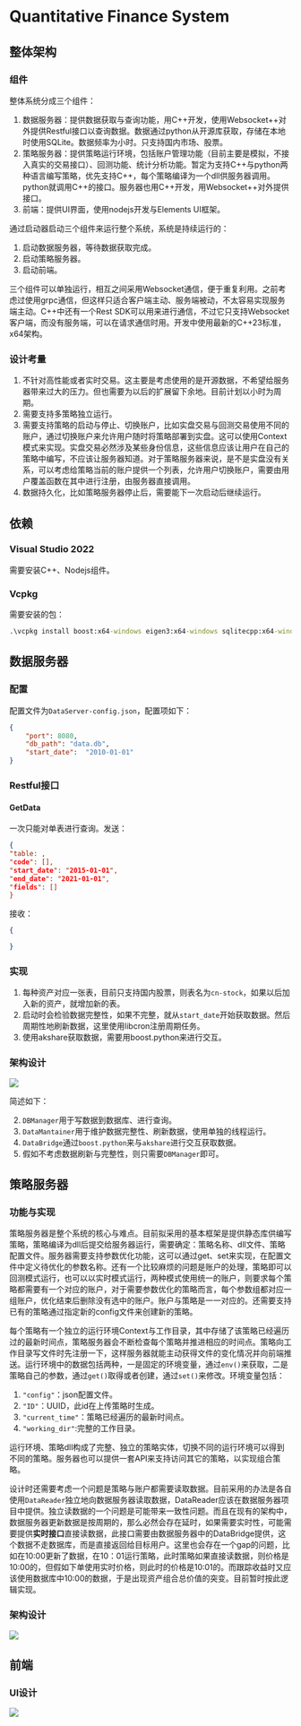 # Quantitative Finance System
 
## 整体架构

### 组件
整体系统分成三个组件：

1. 数据服务器：提供数据获取与查询功能，用C\+\+开发，使用Websocket++对外提供Restful接口以查询数据。数据通过python从开源库获取，存储在本地时使用SQLite。数据频率为小时。只支持国内市场、股票。
2. 策略服务器：提供策略运行环境，包括账户管理功能（目前主要是模拟，不接入真实的交易接口）、回测功能、统计分析功能。暂定为支持C\+\+与python两种语言编写策略，优先支持C\+\+，每个策略编译为一个dll供服务器调用。python就调用C++的接口。服务器也用C\+\+开发，用Websocket\+\+对外提供接口。
1. 前端：提供UI界面，使用nodejs开发与Elements UI框架。

通过启动器启动三个组件来运行整个系统，系统是持续运行的：

1. 启动数据服务器，等待数据获取完成。
1. 启动策略服务器。
1. 启动前端。

三个组件可以单独运行，相互之间采用Websocket通信，便于重复利用。之前考虑过使用grpc通信，但这样只适合客户端主动、服务端被动，不太容易实现服务端主动。C\+\+中还有一个Rest SDK可以用来进行通信，不过它只支持Websocket客户端，而没有服务端，可以在请求通信时用。开发中使用最新的C\+\+23标准，x64架构。

### 设计考量

1. 不针对高性能或者实时交易。这主要是考虑使用的是开源数据，不希望给服务器带来过大的压力。但也需要为以后的扩展留下余地。目前计划以小时为周期。
1. 需要支持多策略独立运行。
1. 需要支持策略的启动与停止、切换账户，比如实盘交易与回测交易使用不同的账户，通过切换账户来允许用户随时将策略部署到实盘。这可以使用Context模式来实现。实盘交易必然涉及某些身份信息，这些信息应该让用户在自己的策略中编写，不应该让服务器知道。对于策略服务器来说，是不是实盘没有关系，可以考虑给策略当前的账户提供一个列表，允许用户切换账户，需要由用户覆盖函数在其中进行注册，由服务器直接调用。
1. 数据持久化，比如策略服务器停止后，需要能下一次启动后继续运行。

## 依赖

### Visual Studio 2022

需要安装C++、Nodejs组件。

### Vcpkg

需要安装的包：

```cmd
.\vcpkg install boost:x64-windows eigen3:x64-windows sqlitecpp:x64-windows cpprestsdk:x64-windows fmt:x64-windows websocketpp:x64-windows spdlog:x64-windows
```

## 数据服务器

### 配置

配置文件为`DataServer-config.json`，配置项如下：

```json
{
    "port": 8080,
    "db_path": "data.db",
    "start_date":  "2010-01-01"
}
```

### Restful接口

#### GetData

一次只能对单表进行查询。发送：

```json
{
"table: ,
"code": [],
"start_date": "2015-01-01",
"end_date": "2021-01-01", 
"fields": []
}
```
接收：

```json
{

}

```

### 实现

1. 每种资产对应一张表，目前只支持国内股票，则表名为`cn-stock`，如果以后加入新的资产，就增加新的表。  
2. 启动时会检验数据完整性，如果不完整，就从`start_date`开始获取数据。然后周期性地刷新数据，这里使用libcron注册周期任务。
1. 使用akshare获取数据，需要用boost.python来进行交互。

### 架构设计

![](https://github.com/kilasuelika/QuantitativeFinanceSystem/blob/main/Doc/DataServer.jpg)

简述如下：

2. `DBManager`用于写数据到数据库、进行查询。
1. `DataMantainer`用于维护数据完整性、刷新数据，使用单独的线程运行。
1. `DataBridge`通过`boost.python`来与`akshare`进行交互获取数据。
1. 假如不考虑数据刷新与完整性，则只需要`DBManager`即可。


## 策略服务器

### 功能与实现

策略服务器是整个系统的核心与难点。目前拟采用的基本框架是提供静态库供编写策略，策略编译为dll后提交给服务器运行，需要确定：策略名称、dll文件、策略配置文件。服务器需要支持参数优化功能，这可以通过get、set来实现，在配置文件中定义待优化的参数名称。还有一个比较麻烦的问题是账户的处理，策略即可以回测模式运行，也可以以实时模式运行，两种模式使用统一的账户，则要求每个策略都需要有一个对应的账户，对于需要参数优化的策略而言，每个参数组都对应一组账户，优化结束后删除没有选中的账户。账户与策略是一一对应的。还需要支持已有的策略通过指定新的config文件来创建新的策略。

每个策略有一个独立的运行环境Context与工作目录，其中存储了该策略已经遍历过的最新时间点，策略服务器会不断检查每个策略并推进相应的时间点。策略向工作目录写文件时先注册一下，这样服务器就能主动获得文件的变化情况并向前端推送。运行环境中的数据包括两种，一是固定的环境变量，通过`env()`来获取，二是策略自己的参数，通过`get()`取得或者创建，通过`set()`来修改。环境变量包括：

1. `"config"`：json配置文件。
2. `"ID"`：UUID，此id在上传策略时生成。
1. `"current_time"`：策略已经遍历的最新时间点。
1. `"working_dir"`:完整的工作目录。

运行环境、策略dll构成了完整、独立的策略实体，切换不同的运行环境可以得到不同的策略。服务器也可以提供一套API来支持访问其它的策略，以实现组合策略。

设计时还需要考虑一个问题是策略与账户都需要读取数据。目前采用的办法是各自使用`DataReader`独立地向数据服务器读取数据，DataReader应该在数据服务器项目中提供。独立读数据的一个问题是可能带来一致性问题。而且在现有的架构中，数据服务器更新数据是按周期的，那么必然会存在延时，如果需要实时性，可能需要提供**实时接口**直接读数据，此接口需要由数据服务器中的DataBridge提供，这个数据不走数据库，而是直接返回给目标用户。这里也会存在一个gap的问题，比如在10:00更新了数据，在10：01运行策略，此时策略如果直接读数据，则价格是10:00的，但假如下单使用实时价格，则此时的价格是10:01的。而跟踪收益时又应该使用数据库中10:00的数据，于是出现资产组合总价值的突变。目前暂时按此逻辑实现。


### 架构设计

![](https://github.com/kilasuelika/QuantitativeFinanceSystem/blob/main/Doc/StrategyServer.jpg)

## 前端

### UI设计

![](https://github.com/kilasuelika/QuantitativeFinanceSystem/blob/main/Doc/UI%20Design.jpg)